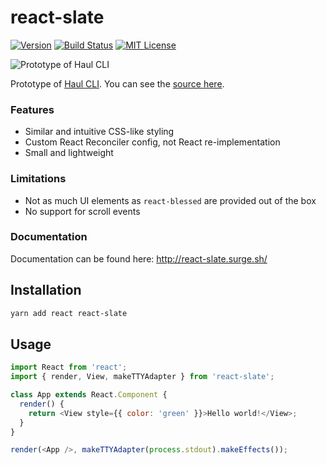 # react-slate

[![Version][version-badge]][package]
[![Build Status][build-badge]][build]
[![MIT License][license-badge]][license]

![Prototype of Haul CLI](./haul-cli-preview.gif)

Prototype of [Haul CLI](https://github.com/callstack/haul). You can see the [source here](https://github.com/callstack/haul/blob/b5de93c580128a8f5be48c01e4f87211d7e70435/src/server/ui.js#L74-L346).

### Features

* Similar and intuitive CSS-like styling
* Custom React Reconciler config, not React re-implementation
* Small and lightweight

### Limitations

* Not as much UI elements as `react-blessed` are provided out of the box
* No support for scroll events

### Documentation

Documentation can be found here: http://react-slate.surge.sh/

## Installation

```bash
yarn add react react-slate
```

## Usage

```js
import React from 'react';
import { render, View, makeTTYAdapter } from 'react-slate';

class App extends React.Component {
  render() {
    return <View style={{ color: 'green' }}>Hello world!</View>;
  }
}

render(<App />, makeTTYAdapter(process.stdout).makeEffects());
```

<!-- badges -->

[build-badge]: https://img.shields.io/circleci/project/github/zamotany/react-slate/master.svg?style=flat-square
[build]: https://circleci.com/gh/zamotany/react-slate
[license-badge]: https://img.shields.io/npm/l/react-slate.svg?style=flat-square
[license]: https://opensource.org/licenses/MIT
[version-badge]: https://img.shields.io/npm/v/react-slate.svg?style=flat-square
[package]: https://www.npmjs.com/package/react-slate
